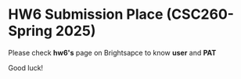 # HW6 Submission Place (CSC260-Spring 2025)

Please check **hw6's** page on Brightsapce to know **user** and **PAT** 


Good luck!
